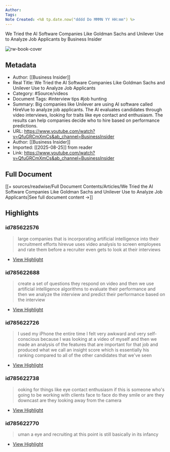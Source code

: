 ```yaml
---
Author: 
Tags:
Note Created: <%8 tp.date.now("dddd Do MMMN YY HH:mm") %>
---
```

We Tried the AI Software Companies Like Goldman Sachs and Unilever Use to Analyze Job Applicants by Business Insider

![rw-book-cover](https://i.ytimg.com/vi/QfuGRCmXmCs/hqdefault.jpg?sqp=-oaymwEjCNACELwBSFryq4qpAxUIARUAAAAAGAElAADIQj0AgKJDeAE=&rs=AOn4CLCN6IDbfa_Mw4_uampFdJ-Iqm0QKg)

## Metadata
- Author: [[Business Insider]]
- Real Title: We Tried the AI Software Companies Like Goldman Sachs and Unilever Use to Analyze Job Applicants
- Category: #Source/videos
- Document Tags:  #interview tips  #job hunting 
- Summary: Big companies like Unilever are using AI software called HireVue to analyze job applicants. The AI evaluates candidates through video interviews, looking for traits like eye contact and enthusiasm. The results can help companies decide who to hire based on performance predictions.
- URL: https://www.youtube.com/watch?v=QfuGRCmXmCs&ab_channel=BusinessInsider
- Author: [[Business Insider]]
- Imported: [[2025-08-25]] from reader
- Link: https://www.youtube.com/watch?v=QfuGRCmXmCs&ab_channel=BusinessInsider

## Full Document
[[+ sources/readwise/Full Document Contents/Articles/We Tried the AI Software Companies Like Goldman Sachs and Unilever Use to Analyze Job Applicants|See full document content →]]

## Highlights
### id785622576

> large companies that is incorporating artificial intelligence into their recruitment efforts hirevue uses video analysis to screen employees and rate them before a recruiter even
> gets to look at their interviews

 * [View Highlight](https://read.readwise.io/read/01j7rx2s4jn9d84v58tx0amhn4)
### id785622688

> create a set of questions they respond on video and then we use artificial intelligence algorithms to evaluate their performance and then we analyze the interview and predict their performance based on the interview

 * [View Highlight](https://read.readwise.io/read/01j7rx501609f4pk4cb5qh05gj)
### id785622726

> I used my iPhone the entire time I felt very awkward and very self-conscious because I was looking at a video of myself and then we made an analysis of the features that are important for that job and produced what we call an insight score which is essentially his ranking compared to all of the other candidates that we've seen

 * [View Highlight](https://read.readwise.io/read/01j7rx64bcde3hddjsnhm0yq56)
### id785622738

> ooking for things like eye contact enthusiasm if this is someone who's going to be working with clients face to
> face do they smile or are they downcast are they looking away from the camera

 * [View Highlight](https://read.readwise.io/read/01j7rx6hqxjkrfx0h7edgetrm2)
### id785622770

> uman a eye and recruiting at this point is still basically in its infancy

 * [View Highlight](https://read.readwise.io/read/01j7rx78w1bq4hag26532yf0eg)
